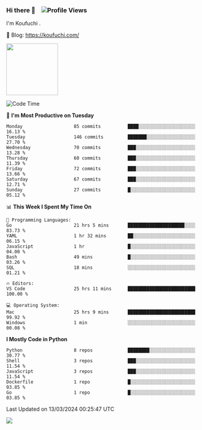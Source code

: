 ### Hi there 👋 &nbsp;&nbsp; ![Profile Views](https://komarev.com/ghpvc/?username=Koufuchi&base=200)

I'm Koufuchi . 

📔 Blog: <https://koufuchi.com/>

<img align="" height="137px" src="https://github-readme-stats-seven-nu-30.vercel.app/api?username=Koufuchi&hide=issues,contribs&show_icons=true&line_height=21&theme=radical&locale=en" />
<!-- <img align="" height="137px" src="https://github-readme-stats-seven-nu-30.vercel.app/api/top-langs/?username=Koufuchi&layout=compact&hide=blade,html,css,pug,scss&theme=radical&locale=en" /> -->

<!--START_SECTION:waka-->
![Code Time](http://img.shields.io/badge/Code%20Time-452%20hrs%203%20mins-blue)

📅 **I'm Most Productive on Tuesday** 

```text
Monday                   85 commits          ████░░░░░░░░░░░░░░░░░░░░░   16.13 % 
Tuesday                  146 commits         ███████░░░░░░░░░░░░░░░░░░   27.70 % 
Wednesday                70 commits          ███░░░░░░░░░░░░░░░░░░░░░░   13.28 % 
Thursday                 60 commits          ███░░░░░░░░░░░░░░░░░░░░░░   11.39 % 
Friday                   72 commits          ███░░░░░░░░░░░░░░░░░░░░░░   13.66 % 
Saturday                 67 commits          ███░░░░░░░░░░░░░░░░░░░░░░   12.71 % 
Sunday                   27 commits          █░░░░░░░░░░░░░░░░░░░░░░░░   05.12 % 
```


📊 **This Week I Spent My Time On** 

```text
💬 Programming Languages: 
Go                       21 hrs 5 mins       █████████████████████░░░░   83.73 % 
YAML                     1 hr 32 mins        ██░░░░░░░░░░░░░░░░░░░░░░░   06.15 % 
JavaScript               1 hr                █░░░░░░░░░░░░░░░░░░░░░░░░   04.00 % 
Bash                     49 mins             █░░░░░░░░░░░░░░░░░░░░░░░░   03.26 % 
SQL                      18 mins             ░░░░░░░░░░░░░░░░░░░░░░░░░   01.21 % 

🔥 Editors: 
VS Code                  25 hrs 11 mins      █████████████████████████   100.00 % 

💻 Operating System: 
Mac                      25 hrs 9 mins       █████████████████████████   99.92 % 
Windows                  1 min               ░░░░░░░░░░░░░░░░░░░░░░░░░   00.08 % 
```

**I Mostly Code in Python** 

```text
Python                   8 repos             ████████░░░░░░░░░░░░░░░░░   30.77 % 
Shell                    3 repos             ███░░░░░░░░░░░░░░░░░░░░░░   11.54 % 
JavaScript               3 repos             ███░░░░░░░░░░░░░░░░░░░░░░   11.54 % 
Dockerfile               1 repo              █░░░░░░░░░░░░░░░░░░░░░░░░   03.85 % 
Go                       1 repo              █░░░░░░░░░░░░░░░░░░░░░░░░   03.85 % 
```




 Last Updated on 13/03/2024 00:25:47 UTC
<!--END_SECTION:waka-->

![](https://hit.yhype.me/github/profile?user_id=46078832)
